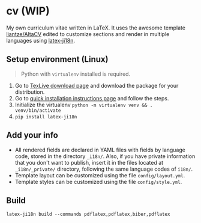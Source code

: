 # cv (WIP)

My own curriculum vitae written in LaTeX. It uses the awesome template
 [liantze/AltaCV][altacv-link] edited to customize sections and render
 in multiple languages using [latex-ji18n][latex-ji18n-link].

## Setup environment (Linux)

> Python with `virtualenv` installed is required.

1. Go to [TexLive download page][texlive-download-link] and download the
 package for your distribution.
2. Go to [quick installation instructions page][texlive-download-link] and
 follow the steps.
3. Initialize the virtualenv `python -m virtualenv venv && . venv/bin/activate`
4. `pip install latex-ji18n`

## Add your info

- All rendered fields are declared in YAML files with fields by language code,
 stored in the directory `_i18n/`. Also, if you have private information
 that you don't want to publish, insert it in the files located at
 `_i18n/_private/` directory, following the same language codes of `i18n/`.
- Template layout can be customized using the file `config/layout.yml`.
- Template styles can be customized using the file `config/style.yml`.

## Build

```
latex-ji18n build --commands pdflatex,pdflatex,biber,pdflatex
```


[altacv-link]: https://github.com/liantze/AltaCV
[latex-ji18n-link]: https://github.com/mondeja/latex-ji18n
[texlive-download-link]: http://www.tug.org/texlive/acquire-netinstall.html
[texlive-download-link]: http://www.tug.org/texlive/quickinstall.html
